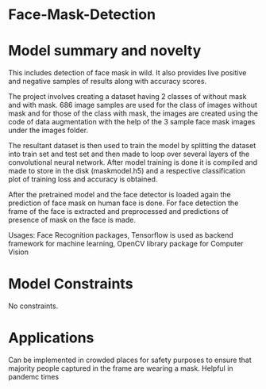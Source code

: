 # Face-Mask-Detection
# Model summary and novelty <br />
This includes detection of face mask in wild. It also provides live positive and negative samples of results along with accuracy scores. 

The project involves creating a dataset having 2 classes of without mask and with mask. 686 image samples are used for the class of images without mask and for those of the  class with mask, the images are created using the code of data augmentation with the help of the 3 sample face mask images under the images folder. 

The resultant dataset is then used to train the model by splitting the dataset into train set and test set and then made to loop over several layers of the convolutional neural network. After model training is done it is compiled and made to store in the disk (maskmodel.h5) and a respective classification plot of training loss and accuracy is obtained.

After the pretrained model and the face detector is loaded again the prediction of face mask on human face is done. For face detection the frame of the face is extracted and preprocessed and predictions of presence of mask on the face is made.

Usages: Face Recognition packages, Tensorflow is used as backend framework for machine learning, OpenCV library package for Computer Vision <br />

# Model Constraints <br />
No constraints.<br />

# Applications
Can be implemented in crowded places for safety purposes to ensure that majority people captured in the frame are wearing a mask. Helpful in pandemc times
